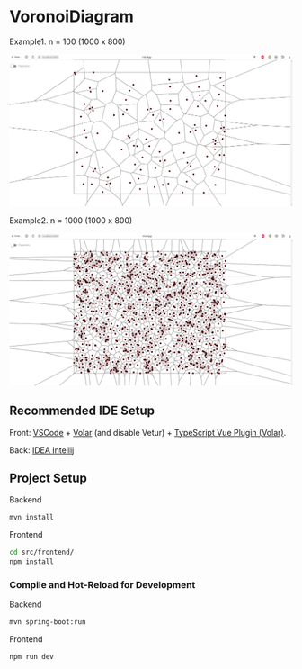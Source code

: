 # VoronoiDiagram
Example1. n = 100 (1000 x 800)

![](images\example1.png)

Example2. n = 1000 (1000 x 800)

![](\images\example2.png)

## Recommended IDE Setup

Front: [VSCode](https://code.visualstudio.com/) + [Volar](https://marketplace.visualstudio.com/items?itemName=Vue.volar) (and disable Vetur) + [TypeScript Vue Plugin (Volar)](https://marketplace.visualstudio.com/items?itemName=Vue.vscode-typescript-vue-plugin).

Back: [IDEA Intellij](https://www.jetbrains.com/ru-ru/idea/)

## Project Setup

Backend
```sh
mvn install
``` 

Frontend
```sh
cd src/frontend/
npm install
```

### Compile and Hot-Reload for Development
Backend
```sh
mvn spring-boot:run
``` 

Frontend
```sh
npm run dev
```


